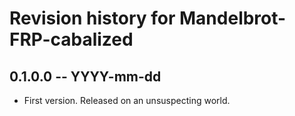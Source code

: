 # Revision history for Mandelbrot-FRP-cabalized

## 0.1.0.0 -- YYYY-mm-dd

* First version. Released on an unsuspecting world.
